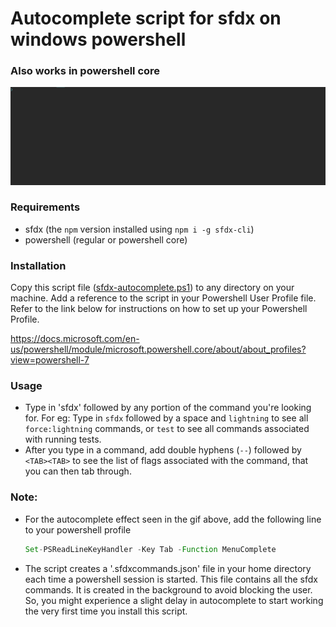 # Autocomplete script for sfdx on windows powershell

### Also works in powershell core

![](media/autocomplete.gif)

### Requirements

- sfdx (the `npm` version installed using `npm i -g sfdx-cli`)
- powershell (regular or powershell core)

### Installation

Copy this script file ([sfdx-autocomplete.ps1](./sfdx-autocomplete.ps1)) to any directory on your machine. Add a reference to the script in your Powershell User Profile file. Refer to the link below for instructions on how to set up your Powershell Profile.

https://docs.microsoft.com/en-us/powershell/module/microsoft.powershell.core/about/about_profiles?view=powershell-7

### Usage

- Type in 'sfdx' followed by any portion of the command you're looking for. For eg: Type in `sfdx` followed by a space and `lightning` to see all `force:lightning` commands, or `test` to see all commands associated with running tests.
- After you type in a command, add double hyphens (`--`) followed by `<TAB><TAB>` to see the list of flags associated with the command, that you can then tab through.

### Note:

- For the autocomplete effect seen in the gif above, add the following line to your powershell profile
  ```js
  Set-PSReadLineKeyHandler -Key Tab -Function MenuComplete
  ```
- The script creates a '.sfdxcommands.json' file in your home directory each time a powershell session is started. This file contains all the sfdx commands. It is created in the background to avoid blocking the user. So, you might experience a slight delay in autocomplete to start working the very first time you install this script.
